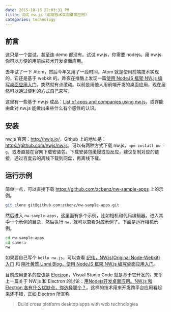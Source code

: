```yaml
---
date: 2015-10-16 22:03:31 PM
title: 试试 nw.js (前端技术实现桌面应用)
categories: technology
---
```


## 前言

这只是一个尝试，甚至连 demo 都没有。试试 nw.js，你需要 nodejs。用 nw.js 你可以方便的用前端技术开发桌面应用。

去年试了一下 Atom，然后今年又用了一段时间。Atom 就是使用前端技术实现的，它还是基于 webkit 的。昨夜在推酷上发现一篇[使用 NodeJS 框架 NW.js 编写桌面应用入门](http://www.tuicool.com/articles/aAFZzmi)，突然就有点激动。以前是用他人用前端开发的桌面应用，现在居然可以通过便利的方式自己来写。

这里有一些基于 nw.js 成品：[List of apps and companies using nw.js](https://github.com/nwjs/nw.js/wiki/List-of-apps-and-companies-using-nw.js)，或许能由此对 nw.js 能做出来些什么有个感性的认识。

## 安装

nw.js 官网：<http://nwjs.io/>，Github 上的地址是：<https://github.com/nwjs/nw.js>。可以有两种方式下载 nw.js，`npm install nw -g`，或者直接在官网下载安装包。下载安装包缓慢或没反应，建议复制对应的链接，通过百度云的离线下载到网盘，再离线下载。

## 运行示例

简单一点，可以直接下载 <https://github.com/zcbenz/nw-sample-apps> 上的示例。

```bash
git clone git@github.com:zcbenz/nw-sample-apps.git
```

然后进入 `nw-sample-apps`，这里面有多个示例，比如相机和代码编辑器。进入其中一个示例的目录，然后执行 `nw`，就可以查看对应示例了。下面是运行相机示例。

```bash
cd nw-sample-apps
cd camera
nw
```

如果要自己写个 `hello nw.js`，可以查看 [纪伟，NW.js(Original Node-Webkit) 入门](http://olojiang.com/jiwei/detail?id=551e8e87e08eb3c071a770ab) 和 [隔叶黄莺 Unmi Blog，使用 NodeJS 框架 NW.js 编写桌面应用入门](http://unmi.cc/nodejs-nw-js-gui-app-hello-world/)。

目前应用更多的应该是 [Electron](https://github.com/atom/electron)，Visual Studio Code 就是基于它开发的。知乎上一篇关于 NW.js 和 Electron 的讨论：[用Nodejs开发桌面应用。NW.js 和 Electron 各有什么优缺点，你选择哪个？](https://www.zhihu.com/question/38854224)。这样的技术用来开发跨平台应用看起来还不错，正如 Electron 所宣称

> Build cross platform desktop apps with web technologies
